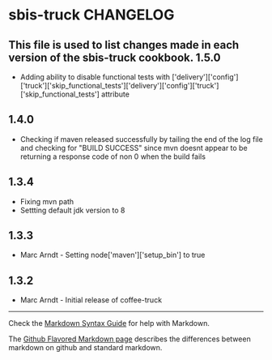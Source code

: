 sbis-truck CHANGELOG
====================

This file is used to list changes made in each version of the sbis-truck cookbook.
1.5.0
-----
- Adding ability to disable functional tests with ['delivery']['config']['truck']['skip_functional_tests']['delivery']['config']['truck']['skip_functional_tests'] attribute

1.4.0
-----
- Checking if maven released successfully by tailing the end of the log file and checking for 
"BUILD SUCCESS" since mvn doesnt appear to be returning a response code of non 0 when the build fails

1.3.4
-----
- Fixing mvn path
- Settting default jdk version to 8

1.3.3
------
- Marc Arndt - Setting node['maven']['setup_bin'] to true

1.3.2
-----
- Marc Arndt - Initial release of coffee-truck



- - -
Check the [Markdown Syntax Guide](http://daringfireball.net/projects/markdown/syntax) for help with Markdown.

The [Github Flavored Markdown page](http://github.github.com/github-flavored-markdown/) describes the differences between markdown on github and standard markdown.

